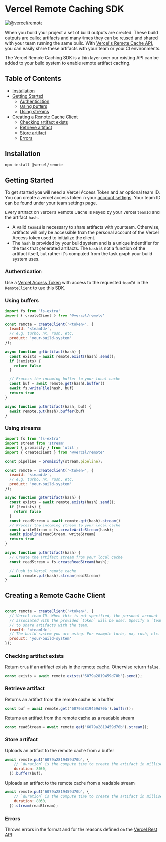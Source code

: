 # Vercel Remote Caching SDK

[![@vercel/remote](https://img.shields.io/npm/v/@vercel/remote)](https://npmjs.org/@vercel/remote)

When you build your project a set of build outputs are created. These build outputs are called artifacts and many times they can be reused and shared with your team running the same build. With [Vercel's Remote Cache API](https://vercel.com/docs/rest-api#endpoints/artifacts), you can easily share these artifacts with your team or your CI environments.

The Vercel Remote Caching SDK is a thin layer over our existing API can be added to your build system to enable remote artifact caching.

## Table of Contents
<!-- START doctoc generated TOC please keep comment here to allow auto update -->
<!-- DON'T EDIT THIS SECTION, INSTEAD RE-RUN doctoc TO UPDATE -->

- [Installation](#installation)
- [Getting Started](#getting-started)
  - [Authentication](#authentication)
  - [Using buffers](#using-buffers)
  - [Using streams](#using-streams)
- [Creating a Remote Cache Client](#creating-a-remote-cache-client)
  - [Checking artifact exists](#checking-artifact-exists)
  - [Retrieve artifact](#retrieve-artifact)
  - [Store artifact](#store-artifact)
  - [Errors](#errors)

<!-- END doctoc generated TOC please keep comment here to allow auto update -->

## Installation

```sh
npm install @vercel/remote
```

## Getting Started

To get started you will need a Vercel Access Token and an optional team ID. You can create a vercel access token in your [account settings](https://vercel.com/account/tokens). Your team ID can be found under your team settings page.

Every artifact on Vercel's Remote Cache is keyed by your Vercel `teamId` and the artifact `hash`.

- A valid `teamId` is necessary to share artifacts with your team. Otherwise, artifacts will only be accessible from the personal account of the Vercel Access token used to initialize the client.
- The `hash` is provided by your build system and is a unique indentifier for the task that generated artifacts. The `hash` is not a function of the artifact itself, but rather it's computed from the task graph your build system uses.

### Authentication

Use a [Vercel Access Token](https://vercel.com/docs/rest-api#introduction/api-basics/authentication) with access to the requested `teamId` in the `RemoteClient` to use this SDK.


### Using buffers

```js
import fs from 'fs-extra'
import { createClient } from '@vercel/remote'

const remote = createClient('<token>', {
  teamId: '<teamId>',
  // e.g. turbo, nx, rush, etc. 
  product: 'your-build-system'
});

async function getArtifact(hash) {
  const exists = await remote.exists(hash).send();
  if (!exists) {
    return false
  }

  // Process the incoming buffer to your local cache
  const buf = await remote.get(hash).buffer()
  await fs.writeFile(hash, buf)
  return true
}

async function putArtifact(hash, buf) {
  await remote.put(hash).buffer(buf)
}
```

### Using streams

```js
import fs from 'fs-extra'
import stream from 'stream'
import { promisify } from 'util';
import { createClient } from '@vercel/remote'

const pipeline = promisify(stream.pipeline);

const remote = createClient('<token>', {
  teamId: '<teamId>',
  // e.g. turbo, nx, rush, etc. 
  product: 'your-build-system'
});

async function getArtifact(hash) {
  const exists = await remote.exists(hash).send();
  if (!exists) {
    return false
  }
  const readStream = await remote.get(hash).stream()
  // Process the incoming stream to your local cache
  const writeStream = fs.createWriteStream(hash);
  await pipeline(readStream, writeStream)
  return true
}

async function putArtifact(hash) {
  // Create the artifact stream from your local cache
  const readStream = fs.createReadStream(hash);

  // Push to Vercel remote cache
  await remote.put(hash).stream(readStream)
}
```

## Creating a Remote Cache Client

```js

const remote = createClient('<token>', {
  // Vercel team ID. When this is not specified, the personal account 
  // associated with the provided `token` will be used. Specify a `teamId`
  // to share artifacts with the team.
  teamId: '<teamId>',
  // The build system you are using. For example turbo, nx, rush, etc.
  product: 'your-build-system'
});
```

### Checking artifact exists

Return `true` if an artifact exists in the remote cache. Otherwise return `false`.

```js
const exists = await remote.exists('6079a2819459d70b').send();
```

### Retrieve artifact

Returns an artifact from the remote cache as a buffer

```js
const buf = await remote.get('6079a2819459d70b').buffer();
```

Returns an artifact from the remote cache as a readable stream

```js
const readStream = await remote.get('6079a2819459d70b').stream();
```

### Store artifact

Uploads an artifact to the remote cache from a buffer

```js
await remote.put('6079a2819459d70b', {
    // `duration` is the compute time to create the artifact in milliseconds
    duration: 8030,
  }).buffer(buf);
```

Uploads an artifact to the remote cache from a readable stream

```js
await remote.put('6079a2819459d70b', {
    // `duration` is the compute time to create the artifact in milliseconds
    duration: 8030,
  }).stream(readStream);
```

### Errors

Throws errors in the format and for the reasons defined on the [Vercel Rest API](https://vercel.com/docs/rest-api#errors)
